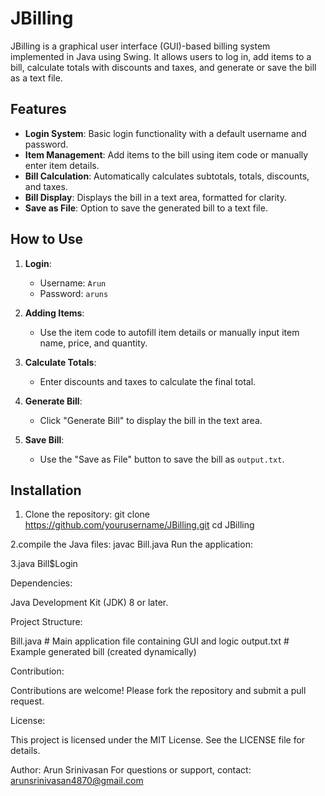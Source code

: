 # JBilling

JBilling is a graphical user interface (GUI)-based billing system implemented in Java using Swing. It allows users to log in, add items to a bill, calculate totals with discounts and taxes, and generate or save the bill as a text file.

## Features

- **Login System**: Basic login functionality with a default username and password.
- **Item Management**: Add items to the bill using item code or manually enter item details.
- **Bill Calculation**: Automatically calculates subtotals, totals, discounts, and taxes.
- **Bill Display**: Displays the bill in a text area, formatted for clarity.
- **Save as File**: Option to save the generated bill to a text file.

## How to Use

1. **Login**:
   - Username: `Arun`
   - Password: `aruns`

2. **Adding Items**:
   - Use the item code to autofill item details or manually input item name, price, and quantity.

3. **Calculate Totals**:
   - Enter discounts and taxes to calculate the final total.

4. **Generate Bill**:
   - Click "Generate Bill" to display the bill in the text area.

5. **Save Bill**:
   - Use the "Save as File" button to save the bill as `output.txt`.

## Installation

1. Clone the repository:
   git clone https://github.com/yourusername/JBilling.git
   cd JBilling

2.compile the Java files:
   javac Bill.java
Run the application:

3.java Bill$Login

Dependencies:
  
  Java Development Kit (JDK) 8 or later.

Project Structure:
  
  Bill.java      # Main application file containing GUI and logic
  output.txt     # Example generated bill (created dynamically)

Contribution:
  
  Contributions are welcome! Please fork the repository and submit a pull request.

License:
  
  This project is licensed under the MIT License. See the LICENSE file for details.

Author: Arun Srinivasan
 For questions or support, contact: arunsrinivasan4870@gmail.com

